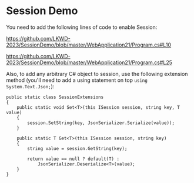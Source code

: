 # Session Demo

You need to add the following lines of code to enable Session:

https://github.com/LKWD-2023/SessionDemo/blob/master/WebApplication21/Program.cs#L10

https://github.com/LKWD-2023/SessionDemo/blob/master/WebApplication21/Program.cs#L25

Also, to add any arbitrary C# object to session, use the following extension method (you'll need to add a using statement on top `using System.Text.Json;`):

    public static class SessionExtensions
    {
        public static void Set<T>(this ISession session, string key, T value)
        {
            session.SetString(key, JsonSerializer.Serialize(value));
        }

        public static T Get<T>(this ISession session, string key)
        {
            string value = session.GetString(key);

            return value == null ? default(T) :
                JsonSerializer.Deserialize<T>(value);
        }
    }
